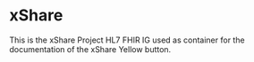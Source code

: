 # xShare
This is the xShare Project HL7 FHIR IG used as container for the documentation of the xShare Yellow button.
